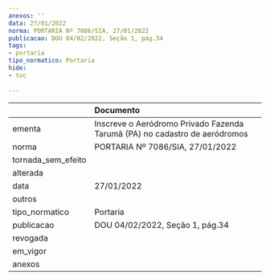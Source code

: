 ```yaml
---
anexos: ''
data: 27/01/2022
norma: PORTARIA Nº 7086/SIA, 27/01/2022
publicacao: DOU 04/02/2022, Seção 1, pág.34
tags:
- portaria
tipo_normatico: Portaria
hide: 
- toc 
 
---
```


|                    | Documento                                                                  |
|:-------------------|:---------------------------------------------------------------------------|
| ementa             | Inscreve o Aeródromo Privado Fazenda Tarumã (PA) no cadastro de aeródromos |
| norma              | PORTARIA Nº 7086/SIA, 27/01/2022                                           |
| tornada_sem_efeito |                                                                            |
| alterada           |                                                                            |
| data               | 27/01/2022                                                                 |
| outros             |                                                                            |
| tipo_normatico     | Portaria                                                                   |
| publicacao         | DOU 04/02/2022, Seção 1, pág.34                                            |
| revogada           |                                                                            |
| em_vigor           |                                                                            |
| anexos             |                                                                            |